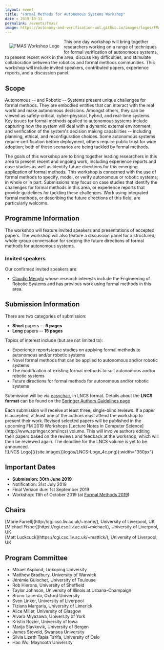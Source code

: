 ```yaml
---
layout: event
title: "Formal Methods for Autonomous Systems Workshop"
date : 2019-10-11
permalink: /events/fmas/
image: https://autonomy-and-verification-uol.github.io/images/logos/FMAS-Logo.png
---
```


 <img alt="FMAS Workshop Logo" style="float: left; margin: 1em" src="{{site.images}}logos/FMAS-Logo.png">


This one day workshop will bring together researchers working on a range of techniques for formal verification of autonomous systems,
to present recent work in the area, discuss key difficulties, and stimulate collaboration between the robotics and formal methods
communities. This workshop will include invited speakers, contributed papers, experience reports, and a discussion panel.


## Scope

Autonomous -- and Robotic -- Systems present unique challenges for formal methods. They are embodied entities that can interact with
the real world and make autonomous decisions. Amongst others, they can be viewed as safety-critical, cyber-physical, hybrid, and real-time systems.
Key issues for formal methods applied to autonomous systems include capturing how the system will deal with a dynamic external environment
and verification of the system's decision making capabilities -- including planning, ethical, and reconfiguration choices. Some autonomous
systems require certification before deployment, others require public trust for wide adoption; both of these scenarios are being tackled
by formal methods.

The goals of this workshop are to bring together leading researchers in this area to present recent and ongoing work, including
experience reports and case studies as well as identify future directions for this emerging application of formal methods.
This workshop is concerned with the use of formal methods to specify, model, or verify autonomous or robotic systems; in whole or in part.
Submissions may focus on case studies that identify the challenges for formal methods in this area, or experience reports that provide guidelines
for tackling these challenges. Work using integrated formal methods, or describing the future directions of this field, are particularly welcome.

## Programme Information

The workshop will feature invited speakers and presentations of accepted papers. The workshop will also feature a discussion panel for a structured, whole-group conversation for scoping the future directions of formal methods for autonomous systems.

### Invited speakers

Our confirmed invited speakers are:

* [Claudio Menghi](https://claudiomenghi.github.io/index.html) whose research interests include the Engineering of Robotic Systems and has previous work using formal methods in this area.

## Submission Information

There are two categories of submission:

* **Short** papers -- **6 pages**
* **Long** papers -- **15 pages**

Topics of interest include (but are not limited to):

* Experience reports/case studies on applying formal methods to autonomous and/or robotic systems
* Novel formal methods that can be applied to autonomous and/or robotic systems
* The modification of existing formal methods to suit autonomous and/or robotic systems
* Future directions for formal methods for autonomous and/or robotic systems

Submission will be via [easychair](https://easychair.org/conferences/?conf=fmas2019), in LNCS format.
Details about the **LNCS format** can be found on the [Springer Authors Guidelines page](https://www.springer.com/gp/computer-science/lncs/conference-proceedings-guidelines)

<article class="row">
  <section class="columns large-8" markdown="1">
Each submission will receive at least three, single-blind reviews. If a paper is accepted, at least one of the authors must attend the workshop to
present their work. Revised selected papers will be published in the upcoming FM 2019 Workshops [Lecture Notes in Computer Science](http://www.springer.com/lncs) volume. This will involve authors editing their papers based on the reviews and feedback at the workshop, which will then be reviewed again. The deadline for the LNCS volume is yet to be announced.
</section>
  <section class="columns large-4" markdown="1">
![LNCS Logo]({{site.images}}logos/LNCS-Logo_4c.png){:width="360px"}
</section>
</article>

## Important Dates

* **Submission: 30th June  2019**
* Notification: 31st July 2019
* Final Version due: 1st September 2019
* Workshop: 11th of October 2019 (at [Formal Methods 2019](http://formalmethods2019.inesctec.pt/))

## Chairs

<article class="row">
  <section class="columns large-4" markdown="1">
 [Marie Farrell](http://cgi.csc.liv.ac.uk/~marie/), University of Liverpool, UK
</section>
  <section class="columns large-4" markdown="1">
  [Michael Fisher](https://cgi.csc.liv.ac.uk/~michael/), University of Liverpool, UK
</section>
  <section class="columns large-4" markdown="1">
  [Matt Luckcuck](https://cgi.csc.liv.ac.uk/~mattlck/), University of Liverpool, UK
</section>
</article>

## Program Committee

* Mikael Asplund, Linkoping University
* Matthew Bradbury. University of Warwick
* Jérémie Guiochet, University of Toulouse
* Rob Hierons, University of Sheffield
* Taylor Johnson, University of Illinois at Urbana-Champaign
* Bruno Lacerda, Oxford University
* Sven Linker, University of Liverpool
* Tiziana Margaria, University of Limerick
* Alice Miller, University of Glasgow
* Alvaro Miyazawa, University of York
* Kristin Rozier, University of Iowa
* Marija Slavkovik, University of Bergen
* James Stovold, Swansea University
* Silvia Lizeth Tapia Tarifa, University of Oslo
* Hao Wu, Maynooth University
